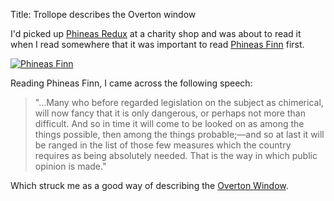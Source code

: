 Title: Trollope describes the Overton window

I'd picked up [Phineas Redux](http://www.gutenberg.org/ebooks/18640) at a
charity shop and was about to read it when I read somewhere that it was
important to read [Phineas Finn](http://www.gutenberg.org/ebooks/18000) first.

[![Phineas Finn](https://upload.wikimedia.org/wikipedia/commons/thumb/3/3f/Phineas_Finn.jpg/289px-Phineas_Finn.jpg "By Anthony Trollope/Virtue Publishers - Phineas Finn (free pdf from Archive.org), Public Domain ")](https://commons.wikimedia.org/wiki/File:Phineas_Finn.jpg#/media/File:Phineas_Finn.jpg)

Reading Phineas Finn, I came across the following speech:

> "...Many who before regarded legislation on the subject as chimerical, will
> now fancy that it is only dangerous, or perhaps not more than difficult. And
> so in time it will come to be looked on as among the things possible, then
> among the things probable;—and so at last it will be ranged in the list of
> those few measures which the country requires as being absolutely needed.
> That is the way in which public opinion is made."

Which struck me as a good way of describing the
[Overton Window](https://en.wikipedia.org/wiki/Overton_window).

